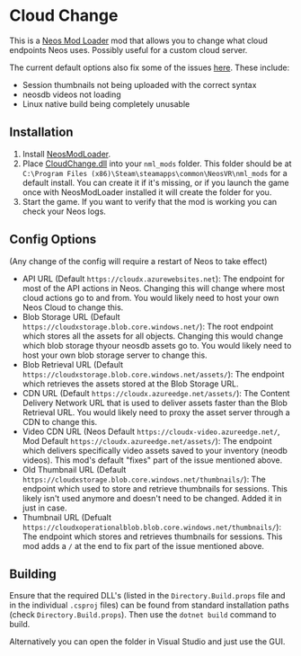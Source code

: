 # Cloud Change

This is a [Neos Mod Loader](https://github.com/neos-modding-group/NeosModLoader) mod that allows you to change what cloud endpoints Neos uses. Possibly useful for a custom cloud server.

The current default options also fix some of the issues [here](https://github.com/Neos-Metaverse/NeosPublic/issues/3872). These include:
- Session thumbnails not being uploaded with the correct syntax
- neosdb videos not loading
- Linux native build being completely unusable

## Installation
1. Install [NeosModLoader](https://github.com/neos-modding-group/NeosModLoader).
1. Place [CloudChange.dll](https://github.com/Lexevolution/Cloud-Change/releases/latest/download/CloudChange.dll) into your `nml_mods` folder. This folder should be at `C:\Program Files (x86)\Steam\steamapps\common\NeosVR\nml_mods` for a default install. You can create it if it's missing, or if you launch the game once with NeosModLoader installed it will create the folder for you.
1. Start the game. If you want to verify that the mod is working you can check your Neos logs.

## Config Options

(Any change of the config will require a restart of Neos to take effect)

- API URL (Default `https://cloudx.azurewebsites.net`): The endpoint for most of the API actions in Neos. Changing this will change where most cloud actions go to and from. You would likely need to host your own Neos Cloud to change this.
- Blob Storage URL (Default `https://cloudxstorage.blob.core.windows.net/`): The root endpoint which stores all the assets for all objects. Changing this would change which blob storage thyour neosdb assets go to. You would likely need to host your own blob storage server to change this.
- Blob Retrieval URL (Default `https://cloudxstorage.blob.core.windows.net/assets/`): The endpoint which retrieves the assets stored at the Blob Storage URL.
- CDN URL (Default `https://cloudx.azureedge.net/assets/`): The Content Delivery Network URL that is used to deliver assets faster than the Blob Retrieval URL. You would likely need to proxy the asset server through a CDN to change this.
- Video CDN URL (Neos Default `https://cloudx-video.azureedge.net/`, Mod Default `https://cloudx.azureedge.net/assets/`): The endpoint which delivers specifically video assets saved to your inventory (neodb videos). This mod's default "fixes" part of the issue mentioned above.
- Old Thumbnail URL (Default `https://cloudxstorage.blob.core.windows.net/thumbnails/`): The endpoint which used to store and retrieve thumbnails for sessions. This likely isn't used anymore and doesn't need to be changed. Added it in just in case.
- Thumbnail URL (Defualt `https://cloudxoperationalblob.blob.core.windows.net/thumbnails/`): The endpoint which stores and retrieves thumbnails for sessions. This mod adds a `/` at the end to fix part of the issue mentioned above.

## Building

Ensure that the required DLL's (listed in the `Directory.Build.props` file and in the individual `.csproj` files) can be found from standard installation paths (check `Directory.Build.props`).
Then use the `dotnet build` command to build.

Alternatively you can open the folder in Visual Studio and just use the GUI.
